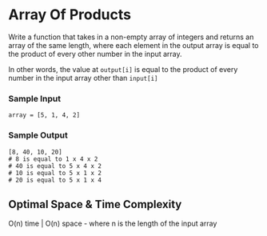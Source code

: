 # Array Of Products
Write a function that takes in a non-empty array of integers and returns an array of the same length, where each element in the output array is equal to the product of every other number in the input array.

In other words, the value at `output[i]`  is equal to the product of every number in the input array other than `input[i]`

### Sample Input
````shell
array = [5, 1, 4, 2]
````

### Sample Output
````shell
[8, 40, 10, 20]
# 8 is equal to 1 x 4 x 2
# 40 is equal to 5 x 4 x 2
# 10 is equal to 5 x 1 x 2
# 20 is equal to 5 x 1 x 4
````

## Optimal Space &amp; Time Complexity
O(n) time | O(n) space - where n is the length of the input array